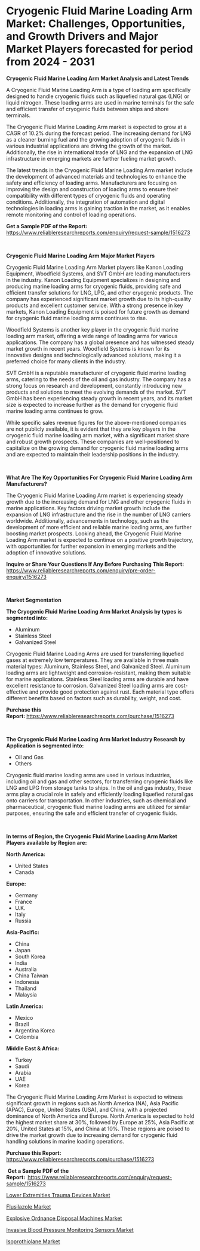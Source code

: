 <p><h1>Cryogenic Fluid Marine Loading Arm Market: Challenges, Opportunities, and Growth Drivers and Major Market Players forecasted for period from 2024 - 2031</h1></p><p><strong>Cryogenic Fluid Marine Loading Arm Market Analysis and Latest Trends</strong></p>
<p><p>A Cryogenic Fluid Marine Loading Arm is a type of loading arm specifically designed to handle cryogenic fluids such as liquefied natural gas (LNG) or liquid nitrogen. These loading arms are used in marine terminals for the safe and efficient transfer of cryogenic fluids between ships and shore terminals.</p><p>The Cryogenic Fluid Marine Loading Arm market is expected to grow at a CAGR of 10.2% during the forecast period. The increasing demand for LNG as a cleaner burning fuel and the growing adoption of cryogenic fluids in various industrial applications are driving the growth of the market. Additionally, the rise in international trade of LNG and the expansion of LNG infrastructure in emerging markets are further fueling market growth.</p><p>The latest trends in the Cryogenic Fluid Marine Loading Arm market include the development of advanced materials and technologies to enhance the safety and efficiency of loading arms. Manufacturers are focusing on improving the design and construction of loading arms to ensure their compatibility with different types of cryogenic fluids and operating conditions. Additionally, the integration of automation and digital technologies in loading arms is gaining traction in the market, as it enables remote monitoring and control of loading operations.</p></p>
<p><strong>Get a Sample PDF of the Report:&nbsp;</strong> <a href="https://www.reliableresearchreports.com/enquiry/request-sample/1516273">https://www.reliableresearchreports.com/enquiry/request-sample/1516273</a></p>
<p>&nbsp;</p>
<p><strong>Cryogenic Fluid Marine Loading Arm Major Market Players</strong></p>
<p><p>Cryogenic Fluid Marine Loading Arm Market players like Kanon Loading Equipment, Woodfield Systems, and SVT GmbH are leading manufacturers in the industry. Kanon Loading Equipment specializes in designing and producing marine loading arms for cryogenic fluids, providing safe and efficient transfer solutions for LNG, LPG, and other cryogenic products. The company has experienced significant market growth due to its high-quality products and excellent customer service. With a strong presence in key markets, Kanon Loading Equipment is poised for future growth as demand for cryogenic fluid marine loading arms continues to rise.</p><p>Woodfield Systems is another key player in the cryogenic fluid marine loading arm market, offering a wide range of loading arms for various applications. The company has a global presence and has witnessed steady market growth in recent years. Woodfield Systems is known for its innovative designs and technologically advanced solutions, making it a preferred choice for many clients in the industry.</p><p>SVT GmbH is a reputable manufacturer of cryogenic fluid marine loading arms, catering to the needs of the oil and gas industry. The company has a strong focus on research and development, constantly introducing new products and solutions to meet the evolving demands of the market. SVT GmbH has been experiencing steady growth in recent years, and its market size is expected to increase further as the demand for cryogenic fluid marine loading arms continues to grow.</p><p>While specific sales revenue figures for the above-mentioned companies are not publicly available, it is evident that they are key players in the cryogenic fluid marine loading arm market, with a significant market share and robust growth prospects. These companies are well-positioned to capitalize on the growing demand for cryogenic fluid marine loading arms and are expected to maintain their leadership positions in the industry.</p></p>
<p>&nbsp;</p>
<p><strong>What Are The Key Opportunities For Cryogenic Fluid Marine Loading Arm Manufacturers?</strong></p>
<p><p>The Cryogenic Fluid Marine Loading Arm market is experiencing steady growth due to the increasing demand for LNG and other cryogenic fluids in marine applications. Key factors driving market growth include the expansion of LNG infrastructure and the rise in the number of LNG carriers worldwide. Additionally, advancements in technology, such as the development of more efficient and reliable marine loading arms, are further boosting market prospects. Looking ahead, the Cryogenic Fluid Marine Loading Arm market is expected to continue on a positive growth trajectory, with opportunities for further expansion in emerging markets and the adoption of innovative solutions.</p></p>
<p><strong>Inquire or Share Your Questions If Any Before Purchasing This Report:</strong> <a href="https://www.reliableresearchreports.com/enquiry/pre-order-enquiry/1516273">https://www.reliableresearchreports.com/enquiry/pre-order-enquiry/1516273</a></p>
<p>&nbsp;</p>
<p><strong>Market Segmentation</strong></p>
<p><strong>The Cryogenic Fluid Marine Loading Arm Market Analysis by types is segmented into:</strong></p>
<p><ul><li>Aluminum</li><li>Stainless Steel</li><li>Galvanized Steel</li></ul></p>
<p><p>Cryogenic Fluid Marine Loading Arms are used for transferring liquefied gases at extremely low temperatures. They are available in three main material types: Aluminum, Stainless Steel, and Galvanized Steel. Aluminum loading arms are lightweight and corrosion-resistant, making them suitable for marine applications. Stainless Steel loading arms are durable and have excellent resistance to corrosion. Galvanized Steel loading arms are cost-effective and provide good protection against rust. Each material type offers different benefits based on factors such as durability, weight, and cost.</p></p>
<p><strong>Purchase this Report:&nbsp;</strong><a href="https://www.reliableresearchreports.com/purchase/1516273">https://www.reliableresearchreports.com/purchase/1516273</a></p>
<p>&nbsp;</p>
<p><strong>The Cryogenic Fluid Marine Loading Arm Market Industry Research by Application is segmented into:</strong></p>
<p><ul><li>Oil and Gas</li><li>Others</li></ul></p>
<p><p>Cryogenic fluid marine loading arms are used in various industries, including oil and gas and other sectors, for transferring cryogenic fluids like LNG and LPG from storage tanks to ships. In the oil and gas industry, these arms play a crucial role in safely and efficiently loading liquefied natural gas onto carriers for transportation. In other industries, such as chemical and pharmaceutical, cryogenic fluid marine loading arms are utilized for similar purposes, ensuring the safe and efficient transfer of cryogenic fluids.</p></p>
<p>&nbsp;</p>
<p><strong>In terms of Region, the Cryogenic Fluid Marine Loading Arm Market Players available by Region are:</strong></p>
<p>
    <p> <strong> North America: </strong>
        <ul>
            <li>United States</li>
            <li>Canada</li>
        </ul>
        </p> 
    <p> <strong> Europe: </strong>
        <ul>
            <li>Germany</li>
            <li>France</li>
            <li>U.K.</li>
            <li>Italy</li>
            <li>Russia</li>
        </ul>
        </p> 
    <p> <strong> Asia-Pacific: </strong>
        <ul>
            <li>China</li>
            <li>Japan</li>
            <li>South Korea</li>
            <li>India</li>
            <li>Australia</li>
            <li>China Taiwan</li>
            <li>Indonesia</li>
            <li>Thailand</li>
            <li>Malaysia</li>
        </ul>
        </p> 
    <p> <strong> Latin America: </strong>
        <ul>
            <li>Mexico</li>
            <li>Brazil</li>
            <li>Argentina Korea</li>
            <li>Colombia</li>
        </ul>
        </p> 
    <p> <strong> Middle East & Africa: </strong>
        <ul>
            <li>Turkey</li>
            <li>Saudi</li>
            <li>Arabia</li>
            <li>UAE</li>
            <li>Korea</li>
        </ul>
    </p>
    </p>
<p><p>The Cryogenic Fluid Marine Loading Arm Market is expected to witness significant growth in regions such as North America (NA), Asia Pacific (APAC), Europe, United States (USA), and China, with a projected dominance of North America and Europe. North America is expected to hold the highest market share at 30%, followed by Europe at 25%, Asia Pacific at 20%, United States at 15%, and China at 10%. These regions are poised to drive the market growth due to increasing demand for cryogenic fluid handling solutions in marine loading operations.</p></p>
<p><strong>Purchase this Report: </strong><a href="https://www.reliableresearchreports.com/purchase/1516273">https://www.reliableresearchreports.com/purchase/1516273</a></p>
<p>&nbsp;<strong>Get a Sample PDF of the Report:&nbsp;&nbsp;</strong><a href="https://www.reliableresearchreports.com/enquiry/request-sample/1516273">https://www.reliableresearchreports.com/enquiry/request-sample/1516273</a></p>
<p><strong></strong></p>
<p><p><a href="https://mire-aunt-385.notion.site/Lower-Extremities-Trauma-Devices-Market-Analysis-Examines-its-Scope-on-Growth-Opportunities-and-For-c51985601111429c97d3f4654bfbbd98">Lower Extremities Trauma Devices Market</a></p><p><a href="https://view.publitas.com/reportprime-1/flusilazole-market-size-market-share-and-global-market-analysis-report-2024-2031/">Flusilazole Market</a></p><p><a href="https://butternut-bug-553.notion.site/Explosive-Ordnance-Disposal-Machines-Market-Research-Report-Unlocks-Analysis-on-the-Market-Financial-a424364fc88a4a1a8380307d5188c2f5">Explosive Ordnance Disposal Machines Market</a></p><p><a href="https://invited-way-688.notion.site/Invasive-Blood-Pressure-Monitoring-Sensors-Market-Offer-Valuable-Insights-into-Market-Size-Market-S-3b750d40a77b4e429a9c3a9f412cfc2f">Invasive Blood Pressure Monitoring Sensors Market</a></p><p><a href="https://view.publitas.com/reportprime-1/isoprothiolane-market-offers-provide-insightful-data-for-the-time-period-from-2024-to-2031-and-also-provide-analysis-based-on-application-type-and-region/">Isoprothiolane Market</a></p></p>